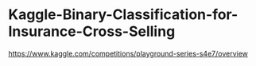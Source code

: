 # Kaggle-Binary-Classification-for-Insurance-Cross-Selling
https://www.kaggle.com/competitions/playground-series-s4e7/overview
